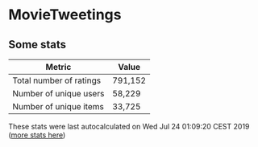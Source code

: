 # MovieTweetings
## Some stats

Metric | Value
--- | ---
Total number of ratings                 | 791,152
Number of unique users                  | 58,229
Number of unique items                  | 33,725
These stats were last autocalculated on Wed Jul 24 01:09:20 CEST 2019  ([more stats here](./stats.md))

